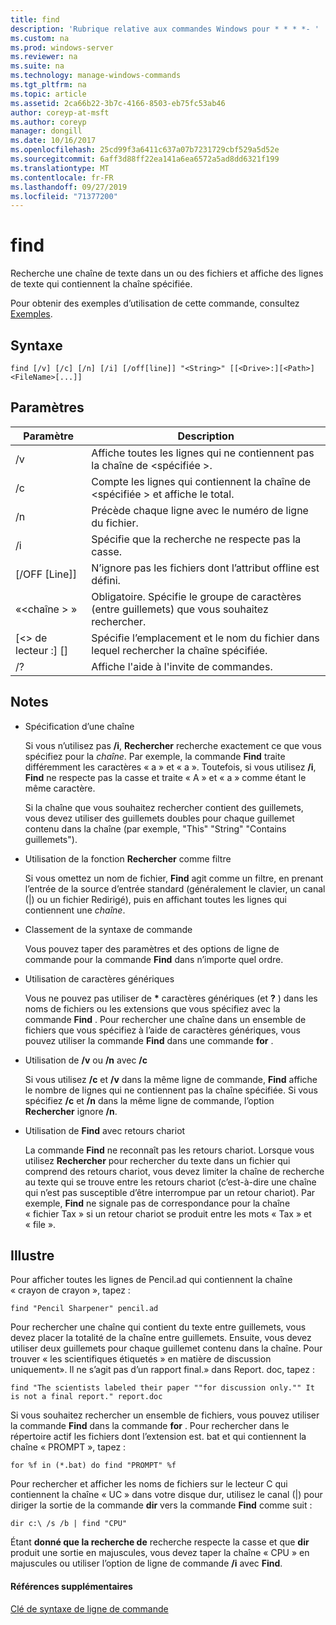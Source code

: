 ```yaml
---
title: find
description: 'Rubrique relative aux commandes Windows pour * * * *- '
ms.custom: na
ms.prod: windows-server
ms.reviewer: na
ms.suite: na
ms.technology: manage-windows-commands
ms.tgt_pltfrm: na
ms.topic: article
ms.assetid: 2ca66b22-3b7c-4166-8503-eb75fc53ab46
author: coreyp-at-msft
ms.author: coreyp
manager: dongill
ms.date: 10/16/2017
ms.openlocfilehash: 25cd99f3a6411c637a07b7231729cbf529a5d52e
ms.sourcegitcommit: 6aff3d88ff22ea141a6ea6572a5ad8dd6321f199
ms.translationtype: MT
ms.contentlocale: fr-FR
ms.lasthandoff: 09/27/2019
ms.locfileid: "71377200"
---
```

# <a name="find"></a>find



Recherche une chaîne de texte dans un ou des fichiers et affiche des lignes de texte qui contiennent la chaîne spécifiée.

Pour obtenir des exemples d’utilisation de cette commande, consultez [Exemples](#BKMK_examples).

## <a name="syntax"></a>Syntaxe

```
find [/v] [/c] [/n] [/i] [/off[line]] "<String>" [[<Drive>:][<Path>]<FileName>[...]]
```

## <a name="parameters"></a>Paramètres

|           Paramètre           |                                              Description                                               |
|-------------------------------|--------------------------------------------------------------------------------------------------------|
|              /v               |                    Affiche toutes les lignes qui ne contiennent pas la chaîne de \<spécifiée >.                     |
|              /c               |              Compte les lignes qui contiennent la chaîne de \<spécifiée > et affiche le total.              |
|              /n               |                            Précède chaque ligne avec le numéro de ligne du fichier.                             |
|              /i               |                            Spécifie que la recherche ne respecte pas la casse.                            |
|         [/OFF [Line]]          |                        N’ignore pas les fichiers dont l’attribut offline est défini.                        |
|          «\<chaîne > »          | Obligatoire. Spécifie le groupe de caractères (entre guillemets) que vous souhaitez rechercher. |
| [\<> de lecteur :] [<Path>]<FileName> |        Spécifie l’emplacement et le nom du fichier dans lequel rechercher la chaîne spécifiée.        |
|              /?               |                                  Affiche l'aide à l'invite de commandes.                                  |

## <a name="remarks"></a>Notes

-   Spécification d’une chaîne

    Si vous n’utilisez pas **/i**, **Rechercher** recherche exactement ce que vous spécifiez pour la *chaîne*. Par exemple, la commande **Find** traite différemment les caractères « a » et « a ». Toutefois, si vous utilisez **/i**, **Find** ne respecte pas la casse et traite « A » et « a » comme étant le même caractère.

    Si la chaîne que vous souhaitez rechercher contient des guillemets, vous devez utiliser des guillemets doubles pour chaque guillemet contenu dans la chaîne (par exemple, "This" "String" "Contains guillemets").
-   Utilisation de la fonction **Rechercher** comme filtre

    Si vous omettez un nom de fichier, **Find** agit comme un filtre, en prenant l’entrée de la source d’entrée standard (généralement le clavier, un canal (|) ou un fichier Redirigé), puis en affichant toutes les lignes qui contiennent une *chaîne*.
-   Classement de la syntaxe de commande

    Vous pouvez taper des paramètres et des options de ligne de commande pour la commande **Find** dans n’importe quel ordre.
-   Utilisation de caractères génériques

    Vous ne pouvez pas utiliser de **&#42;** caractères génériques (et **?** ) dans les noms de fichiers ou les extensions que vous spécifiez avec la commande **Find** . Pour rechercher une chaîne dans un ensemble de fichiers que vous spécifiez à l’aide de caractères génériques, vous pouvez utiliser la commande **Find** dans une commande **for** .
-   Utilisation de **/v** ou **/n** avec **/c**

    Si vous utilisez **/c** et **/v** dans la même ligne de commande, **Find** affiche le nombre de lignes qui ne contiennent pas la chaîne spécifiée. Si vous spécifiez **/c** et **/n** dans la même ligne de commande, l’option **Rechercher** ignore **/n**.
-   Utilisation de **Find** avec retours chariot

    La commande **Find** ne reconnaît pas les retours chariot. Lorsque vous utilisez **Rechercher** pour rechercher du texte dans un fichier qui comprend des retours chariot, vous devez limiter la chaîne de recherche au texte qui se trouve entre les retours chariot (c’est-à-dire une chaîne qui n’est pas susceptible d’être interrompue par un retour chariot). Par exemple, **Find** ne signale pas de correspondance pour la chaîne « fichier Tax » si un retour chariot se produit entre les mots « Tax » et « file ».

## <a name="BKMK_examples"></a>Illustre

Pour afficher toutes les lignes de Pencil.ad qui contiennent la chaîne « crayon de crayon », tapez :
```
find "Pencil Sharpener" pencil.ad
```
Pour rechercher une chaîne qui contient du texte entre guillemets, vous devez placer la totalité de la chaîne entre guillemets. Ensuite, vous devez utiliser deux guillemets pour chaque guillemet contenu dans la chaîne. Pour trouver « les scientifiques étiquetés » en matière de discussion uniquement». Il ne s’agit pas d’un rapport final.» dans Report. doc, tapez :
```
find "The scientists labeled their paper ""for discussion only."" It is not a final report." report.doc
```
Si vous souhaitez rechercher un ensemble de fichiers, vous pouvez utiliser la commande **Find** dans la commande **for** . Pour rechercher dans le répertoire actif les fichiers dont l’extension est. bat et qui contiennent la chaîne « PROMPT », tapez :
```
for %f in (*.bat) do find "PROMPT" %f 
```
Pour rechercher et afficher les noms de fichiers sur le lecteur C qui contiennent la chaîne « UC » dans votre disque dur, utilisez le canal (|) pour diriger la sortie de la commande **dir** vers la commande **Find** comme suit :
```
dir c:\ /s /b | find "CPU" 
```
Étant **donné que la recherche de** recherche respecte la casse et que **dir** produit une sortie en majuscules, vous devez taper la chaîne « CPU » en majuscules ou utiliser l’option de ligne de commande **/i** avec **Find**.

#### <a name="additional-references"></a>Références supplémentaires

[Clé de syntaxe de ligne de commande](command-line-syntax-key.md)